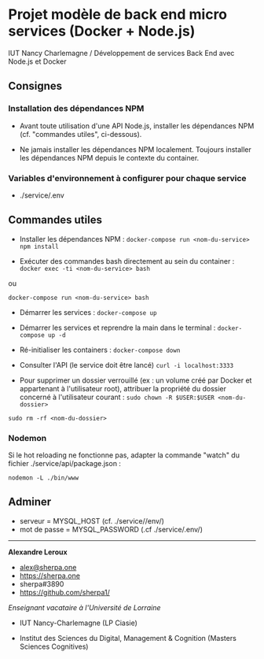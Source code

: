 # Projet modèle de back end micro services (Docker + Node.js)

IUT Nancy Charlemagne / Développement de services Back End avec Node.js et Docker 

## Consignes 

### Installation des dépendances NPM

- Avant toute utilisation d'une API Node.js, installer les dépendances NPM (cf. "commandes utiles", ci-dessous).

- Ne jamais installer les dépendances NPM localement. Toujours installer les dépendances NPM depuis le contexte du container.

### Variables d'environnement à configurer pour chaque service

- ./service/.env

## Commandes utiles

- Installer les dépendances NPM :
`docker-compose run <nom-du-service> npm install`

- Exécuter des commandes bash directement au sein du container :
`docker exec -ti <nom-du-service> bash`

ou

`docker-compose run <nom-du-service> bash`

- Démarrer les services :
`docker-compose up`

- Démarrer les services et reprendre la main dans le terminal :
`docker-compose up -d`

- Ré-initialiser les containers :
`docker-compose down`

- Consulter l'API (le service doit être lancé)
`curl -i localhost:3333`

- Pour supprimer un dossier verrouillé (ex : un volume créé par Docker et appartenant à l'utilisateur root), attribuer la propriété du dossier concerné à l'utilisateur courant :
`sudo chown -R $USER:$USER <nom-du-dossier>`

`sudo rm -rf <nom-du-dossier>`

### Nodemon

Si le hot reloading ne fonctionne pas, adapter la commande "watch" du fichier ./service/api/package.json :

`nodemon -L ./bin/www`

## Adminer

- serveur = MYSQL_HOST (cf. ./service//env/)
- mot de passe = MYSQL_PASSWORD (.cf ./service/.env/)

---

__Alexandre Leroux__

- alex@sherpa.one
- https://sherpa.one
- sherpa#3890
- https://github.com/sherpa1/

_Enseignant vacataire à l'Université de Lorraine_

- IUT Nancy-Charlemagne (LP Ciasie)

- Institut des Sciences du Digital, Management & Cognition (Masters Sciences Cognitives)